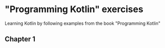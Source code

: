# "Programming Kotlin" exercises

Learning Kotlin by following examples from the book "Programming Kotlin"

## Chapter 1


